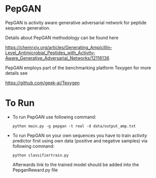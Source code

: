 # PepGAN

PepGAN is activity aware generative adversarial network for peptide sequence generation.

Details about PepGAN methodology can be found here

https://chemrxiv.org/articles/Generating_Ampicillin-Level_Antimicrobial_Peptides_with_Activity-Aware_Generative_Adversarial_Networks/12116136

PepGAN employs part of the benchmarking platform Texygen for more details see

https://github.com/geek-ai/Texygen

# To Run

* To run PepGAN use following command:
  
  `python main.py -g pepgan -t real -d data/output_amp.txt`

* To run PepGAN on your own sequences you have to train activity predictor first using own data (positive and negative samples) via following command:

  `python classifiertrain.py`

  Afterwards link to the trained model should be added into the PepganReward.py file <br /><br />

